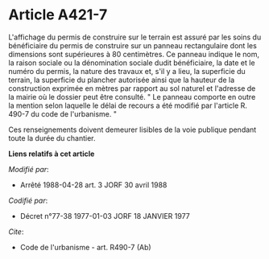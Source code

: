 # Article A421-7

L'affichage du permis de construire sur le terrain est assuré par les soins du bénéficiaire du permis de construire sur un
panneau rectangulaire dont les dimensions sont supérieures à 80 centimètres.        Ce panneau indique le nom, la raison
sociale ou la dénomination sociale dudit bénéficiaire, la date et le numéro du permis, la nature des travaux et, s'il y a
lieu, la superficie du terrain, la superficie du plancher autorisée ainsi que la hauteur de la construction exprimée en
mètres par rapport au sol naturel et l'adresse de la mairie où le dossier peut être consulté.    " Le panneau comporte en
outre la mention selon laquelle le délai de recours a été modifié par l'article R. 490-7 du code de l'urbanisme. "

Ces renseignements doivent demeurer lisibles de la voie publique pendant toute la durée du chantier.

**Liens relatifs à cet article**

_Modifié par_:

  - Arrêté 1988-04-28 art. 3 JORF 30 avril 1988

_Codifié par_:

  - Décret n°77-38 1977-01-03 JORF 18 JANVIER 1977

_Cite_:

  - Code de l'urbanisme - art. R490-7 (Ab)

